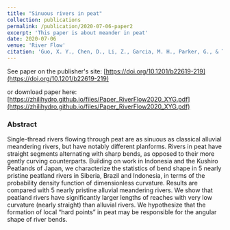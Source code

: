 ```yaml
---
title: "Sinuous rivers in peat"
collection: publications
permalink: /publication/2020-07-06-paper2
excerpt: 'This paper is about meander in peat'
date: 2020-07-06
venue: 'River Flow'
citation: 'Guo, X. Y., Chen, D., Li, Z., Garcia, M. H., Parker, G., & Tanaka, G. (2020). Sinuous rivers in peat. In River Flow 2020 (pp. 1575-1581). CRC Press. doi: https://doi.org/10.1201/b22619-219'
---
```


See paper on the publisher's site: [https://doi.org/10.1201/b22619-219](https://doi.org/10.1201/b22619-219)

or download paper here: [https://zhilihydro.github.io/files/Paper_RiverFlow2020_XYG.pdf](https://zhilihydro.github.io/files/Paper_RiverFlow2020_XYG.pdf)

### Abstract

Single-thread rivers flowing through peat are as sinuous as classical alluvial meandering rivers, but have notably different planforms. Rivers in peat have straight segments alternating with sharp bends, as opposed to their more gently curving counterparts. Building on work in Indonesia and the Kushiro Peatlands of Japan, we characterize the statistics of bend shape in 5 nearly pristine peatland rivers in Siberia, Brazil and Indonesia, in terms of the probability density function of dimensionless curvature. Results are compared with 5 nearly pristine alluvial meandering rivers. We show that peatland rivers have significantly larger lengths of reaches with very low curvature (nearly straight) than alluvial rivers. We hypothesize that the formation of local “hard points” in peat may be responsible for the angular shape of river bends.
